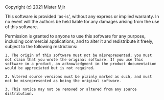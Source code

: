 Copyright (c) 2021 Mister Mjir

This software is provided 'as-is', without any express or implied warranty. In no event will the authors be held liable for any damages arising from the use of this software.

Permission is granted to anyone to use this software for any purpose, including commercial applications, and to alter it and redistribute it freely, subject to the following restrictions:

    1. The origin of this software must not be misrepresented; you must not claim that you wrote the original software. If you use this software in a product, an acknowledgment in the product documentation would be appreciated but is not required.

    2. Altered source versions must be plainly marked as such, and must not be misrepresented as being the original software.

    3. This notice may not be removed or altered from any source distribution.

